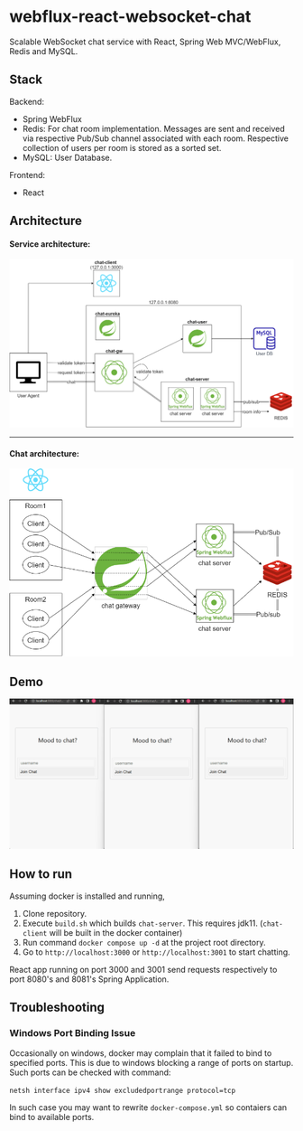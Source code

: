 # webflux-react-websocket-chat
Scalable WebSocket chat service with React, Spring Web MVC/WebFlux, Redis and MySQL.

## Stack

Backend:
- Spring WebFlux
- Redis: For chat room implementation. Messages are sent and received via respective Pub/Sub channel associated with each room. Respective collection of users per room is stored as a sorted set.
- MySQL: User Database.

Frontend:
- React

## Architecture

#### Service architecture:
<div>
	<img src="https://github.com/ferrarijh/webflux-react-websocket-chat/blob/master/demo/chat-architecture-whole.drawio.png">
</div>

<hr/>

#### Chat architecture:
<div>
	<img src="https://github.com/ferrarijh/webflux-react-websocket-chat/blob/master/demo/chat-architecture-chat.drawio.png">
</div>

## Demo
<div>
	<img src="https://github.com/ferrarijh/webflux-react-websocket-chat/blob/master/demo/demo.gif">
</div>

## How to run
Assuming docker is installed and running,

1. Clone repository.
2. Execute `build.sh` which builds `chat-server`. This requires jdk11. (`chat-client` will be built in the docker container)
3. Run command `docker compose up -d` at the project root directory.
4. Go to `http://localhost:3000` or `http://localhost:3001` to start chatting.

React app running on port 3000 and 3001 send requests respectively to port 8080's and 8081's Spring Application.

## Troubleshooting

### Windows Port Binding Issue
Occasionally on windows, docker may complain that it failed to bind to specified ports. This is due to windows blocking a range of ports on startup. Such ports can be checked with command:

`netsh interface ipv4 show excludedportrange protocol=tcp`

In such case you may want to rewrite `docker-compose.yml` so contaiers can bind to available ports.
